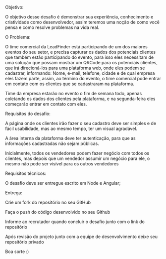 Objetivo:

O objetivo desse desafio é demonstrar sua experiência, conhecimento e criatividade como desenvolvedor, assim teremos uma noção de como você pensa e como resolve problemas na vida real.

O Problema:

O time comercial da LeadFinder está participando de um dos maiores eventos do seu setor, e precisa capturar os dados dos potenciais clientes que também estão participando do evento, para isso eles necessitam de uma solução que possam mostrar um QRCode para os potenciais clientes, que irá direcioná-los para uma plataforma web, onde eles podem se cadastrar, informando: Nome, e-mail, telefone, cidade e de qual empresa eles fazem parte, assim, ao término do evento, o time comercial pode entrar em contato com os clientes que se cadastraram na plataforma.

Time da empresa estarão no evento o fim de semana todo, apenas coletando os dados dos clientes pela plataforma, e na segunda-feira eles começarão entrar em contato com eles.

Requisitos do desafio:

A página onde os clientes irão fazer o seu cadastro deve ser simples e de fácil usabilidade, mas ao mesmo tempo, ter um visual agradável.

A área interna da plataforma deve ter autenticação, para que as informações cadastradas não sejam públicas.

Inicialmente, todos os vendedores podem fazer negócio com todos os clientes, mas depois que um vendedor assumir um negócio para ele, o mesmo não pode ser visível para os outros vendedores

Requisitos técnicos:

O desafio deve ser entregue escrito em Node e Angular;

Entrega:

Crie um fork do repositório no seu GitHub

Faça o push do código desenvolvido no seu Github

Informe ao recrutador quando concluir o desafio junto com o link do repositório

Após revisão do projeto junto com a equipe de desenvolvimento deixe seu repositório privado

Boa sorte :)
